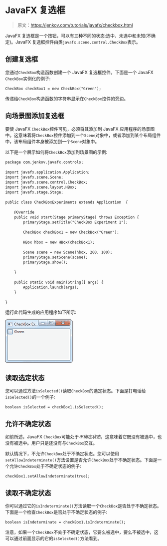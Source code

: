 # JavaFX 复选框

> 原文：<https://jenkov.com/tutorials/javafx/checkbox.html>

JavaFX 复选框是一个按钮，可以有三种不同的状态:选中、未选中和未知(不确定)。JavaFX 复选框控件由类`javafx.scene.control.CheckBox`表示。

## 创建复选框

您通过`CheckBox`构造函数创建一个 JavaFX 复选框控件。下面是一个 JavaFX `CheckBox`实例化的例子:

```
CheckBox checkBox1 = new CheckBox("Green");

```

传递给`CheckBox`构造函数的字符串显示在`CheckBox`控件的旁边。

## 向场景图添加复选框

要使 JavaFX `CheckBox`控件可见，必须将其添加到 JavaFX 应用程序的场景图中。这意味着将`CheckBox`控件添加到一个`Scene`对象中，或者添加到某个布局组件中，该布局组件本身被添加到一个`Scene`对象中。

以下是一个展示如何将`CheckBox`添加到场景图的示例:

```
package com.jenkov.javafx.controls;

import javafx.application.Application;
import javafx.scene.Scene;
import javafx.scene.control.CheckBox;
import javafx.scene.layout.HBox;
import javafx.stage.Stage;

public class CheckBoxExperiments extends Application  {

    @Override
    public void start(Stage primaryStage) throws Exception {
        primaryStage.setTitle("CheckBox Experiment 1");

        CheckBox checkBox1 = new CheckBox("Green");

        HBox hbox = new HBox(checkBox1);

        Scene scene = new Scene(hbox, 200, 100);
        primaryStage.setScene(scene);
        primaryStage.show();

    }

    public static void main(String[] args) {
        Application.launch(args);
    }

}

```

运行此代码生成的应用程序如下所示:

![A JavaFX CheckBox displayed in the scene graph](img/e866129e2df3ae1c38cc0b396ed9e1e9.png)

## 读取选定状态

您可以通过方法`isSelected()`读取`CheckBox`的选定状态。下面是打电话给`isSelected()`的一个例子:

```
boolean isSelected = checkBox1.isSelected();

```

## 允许不确定状态

如前所述，JavaFX `CheckBox`可能处于*不确定状态*，这意味着它既没有被选中，也没有被选中。用户只是还没有与`CheckBox`交互。

默认情况下，不允许`CheckBox`处于不确定状态。您可以使用`setAllowIndeterminate()`方法设置是否允许`CheckBox`处于不确定状态。下面是一个允许`CheckBox`处于不确定状态的例子:

```
checkBox1.setAllowIndeterminate(true);

```

## 读取不确定状态

你可以通过它的`isIndeterminate()`方法读取一个`CheckBox`是否处于不确定状态。下面是一个检查`CheckBox`是否处于不确定状态的例子:

```
boolean isIndeterminate = checkBox1.isIndeterminate();

```

注意，如果一个`CheckBox`不处于不确定状态，它要么被选中，要么不被选中，这可以通过前面显示的它的`isSelected()`方法看到。
